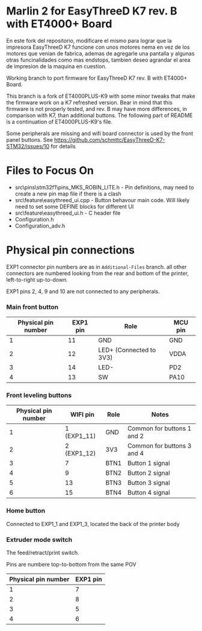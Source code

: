 # Marlin 2 for EasyThreeD K7 rev. B with ET4000+ Board
En este fork del repositorio, modificare el mismo para lograr que la impresora EasyThreeD K7 funcione con unos motores nema en vez de los motores que venian de fabrica, ademas de agregarle una pantalla y algunas otras funcinalidades como mas endstops, tambien deseo agrandar el area de impresion de la maquina en cuestion.

Working branch to port firmware for EasyThreeD K7 rev. B with ET4000+ Board. 

This branch is a fork of ET4000PLUS-K9 with some minor tweaks that make the firmware work on a K7 refreshed version. Bear in mind that this firmware is not properly tested, and rev. B may have more differences, in comparison with K7, than additional buttons. The following part of README is a continuation of ET4000PLUS-K9's file.

Some peripherals are missing and wifi board connector is used by the front panel buttons. 
See https://github.com/schmttc/EasyThreeD-K7-STM32/issues/10 for details

# Files to Focus On
- src\pins\stm32f1\pins_MKS_ROBIN_LITE.h - Pin definitions, may need to create a new pin map file if there is a clash
- src\feature\easythreed_ui.cpp - Button behavour main code. Will likely need to set some DEFINE blocks for different UI
- src\feature\easythreed_ui.h - C header file
- Configuration.h 
- Configuration_adv.h

# Physical pin connections

EXP1 connector pin numbers are as in `Additional-Files` branch.
all other connectors are numbered looking from the rear and bottom of the printer, left-to-right up-to-down.

EXP1 pins 2, 4, 9 and 10 are not connected to any peripherals.

### Main front button

| Physical pin number | EXP1 pin | Role                    | MCU pin |
|---------------------|----------|-------------------------|---------|
| 1                   | 11       | GND                     | GND     |
| 2                   | 12       | LED+ (Connected to 3V3) | VDDA    |
| 3                   | 14       | LED-                    | PD2     |
| 4                   | 13       | SW                      | PA10    |

### Front leveling buttons

| Physical pin number | WIFI pin    | Role | Notes                      |
|---------------------|-------------|------|----------------------------|
| 1                   | 1 (EXP1_11) | GND  | Common for buttons 1 and 2 |
| 2                   | 2 (EXP1_12) | 3V3  | Common for buttons 3 and 4 |
| 3                   | 7           | BTN1 | Button 1 signal            |
| 4                   | 9           | BTN2 | Button 2 signal            |
| 5                   | 13          | BTN3 | Button 3 signal            |
| 6                   | 15          | BTN4 | Button 4 signal            |

### Home button

Connected to EXP1_1 and EXP1_3, located the back of the printer body

### Extruder mode switch

The feed/retract/print switch.

Pins are numbere top-to-bottom from the same POV

| Physical pin number | EXP1 pin |
|---------------------|----------|
| 1                   | 7        |
| 2                   | 8        |
| 3                   | 5        |
| 4                   | 6        |
